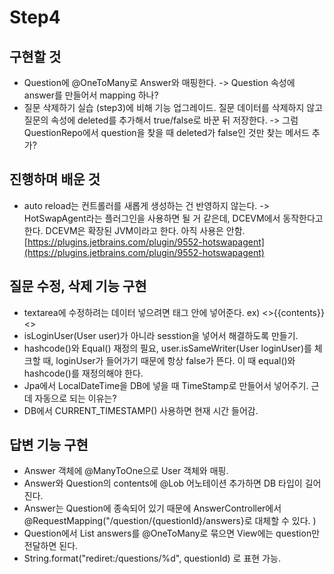 # Step4 

## 구현할 것 
- Question에 @OneToMany로 Answer와 매핑한다. -> Question 속성에 answer를 만들어서 mapping 하나?  
- 질문 삭제하기 실습 (step3)에 비해 기능 업그레이드. 질문 데이터를 삭제하지 않고 질문의 속성에 deleted를 추가해서 true/false로 바꾼 뒤 저장한다. -> 그럼 QuestionRepo에서 question을 찾을 때 deleted가 false인 것만 찾는 메서드 추가? 

## 진행하며 배운 것
- auto reload는 컨트롤러를 새롭게 생성하는 건 반영하지 않는다. ->  HotSwapAgent라는 플러그인을 사용하면 될 거 같은데, DCEVM에서 동작한다고 한다. DCEVM은 확장된 JVM이라고 한다. 아직 사용은 안함.
[https://plugins.jetbrains.com/plugin/9552-hotswapagent](https://plugins.jetbrains.com/plugin/9552-hotswapagent)


## 질문 수정, 삭제 기능 구현 
- textarea에 수정하려는 데이터 넣으려면 태그 안에 넣어준다. ex) <>{{contents}}<> 
- isLoginUser(User user)가 아니라 sesstion을 넣어서 해결하도록 만들기.
- hashcode()와 Equal() 재정의 필요, user.isSameWriter(User loginUser)를 체크할 때, loginUser가 들어가기 때문에 항상 false가 뜬다. 이 때 equal()와 hashcode()를 재정의해야 한다.
- Jpa에서 LocalDateTime을 DB에 넣을 때 TimeStamp로 만들어서 넣어주기. 근데 자동으로 되는 이유는? 
- DB에서 CURRENT_TIMESTAMP() 사용하면 현재 시간 들어감. 

## 답변 기능 구현 
- Answer 객체에 @ManyToOne으로 User 객체와 매핑.
- Answer와 Question의 contents에 @Lob 어노테이션 추가하면 DB 타입이 길어진다.
- Answer는 Question에 종속되어 있기 때문에 AnswerController에서 @RequestMapping("/question/{questionId}/answers}로 대체할 수 있다. )
- Question에서 List<Answer> answers를 @OneToMany로 묶으면 View에는 question만 전달하면 된다.
- String.format("rediret:/questions/%d", questionId) 로 표현 가능. 
